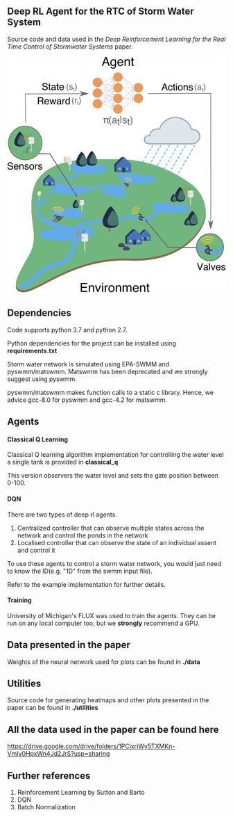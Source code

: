 ## Deep RL Agent for the RTC of Storm Water System 

Source code and data used in the *Deep Reinforcement Learning for the Real Time Control of Stormwater Systems* paper. 

![RLagent](./data/RL_main_fig_1.png)

## Dependencies 
Code supports python 3.7 and python 2.7.

Python dependencies for the project can be installed using **requirements.txt**

Storm water network is simulated using EPA-SWMM and pyswmm/matswmm. Matswmm has been deprecated and we strongly suggest using pyswmm. 
 
pyswmm/matswmm makes function calls to a static c library. Hence, we advice gcc-8.0 for pyswmm and gcc-4.2 for matswmm. 

## Agents

#### Classical Q Learning 

Classical Q learning algorithm implementation for controlling the water level a single tank is provided in **classical_q**

This version observers the water level and sets the gate position between 0-100.

#### DQN
There are two types of deep rl agents.
1. Centralized controller that can observe multiple states across the network and control the ponds in the network 
2. Localised controller that can observe the state of an individual assent and control it 

To use these agents to control a storm water network, you would just need to know the ID(e.g. "1D" from the swmm input file).

Refer to the example implementation for further details.

#### Training

University of Michigan's FLUX was used to train the agents. They can be run on any local computer too, but we **strongly** recommend a GPU.


## Data presented in the paper

Weights of the neural network used for plots can be found in **./data**

## Utilities

Source code for generating heatmaps and other plots presented in the paper can be found in **./utilities**

## All the data used in the paper can be found here 

https://drive.google.com/drive/folders/1PCixrjWy5TXMKn-VmIy0HpxWn4Jd2JrS?usp=sharing

## Further references 
1. Reinforcement Learning by Sutton and Barto
2. DQN
3. Batch Normalization
